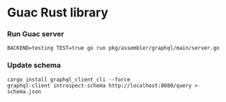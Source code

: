 # Guac Rust library

### Run Guac server

```
BACKEND=testing TEST=true go run pkg/assembler/graphql/main/server.go
```

### Update schema

```
cargo install graphql_client_cli --force
graphql-client introspect-schema http://localhost:8080/query > schema.json
```
